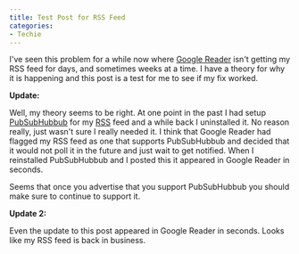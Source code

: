 ```yaml
---
title: Test Post for RSS Feed
categories:
- Techie
---
```


I've seen this problem for a while now where [Google Reader](http://www.google.com/reader/) isn't getting my RSS feed for days, and sometimes weeks at a time. I have a theory for why it is happening and this post is a test for me to see if my fix worked.

**Update:**

Well, my theory seems to be right. At one point in the past I had setup [PubSubHubbub](http://code.google.com/p/pubsubhubbub/) for my [RSS](http://www.whatisrss.com/) feed and a while back I uninstalled it. No reason really, just wasn't sure I really needed it. I think that Google Reader had flagged my RSS feed as one that supports PubSubHubbub and decided that it would not poll it in the future and just wait to get notified. When I reinstalled PubSubHubbub and I posted this it appeared in Google Reader in seconds.

Seems that once you advertise that you support PubSubHubbub you should make sure to continue to support it.

**Update 2:**

Even the update to this post appeared in Google Reader in seconds. Looks like my RSS feed is back in business.
